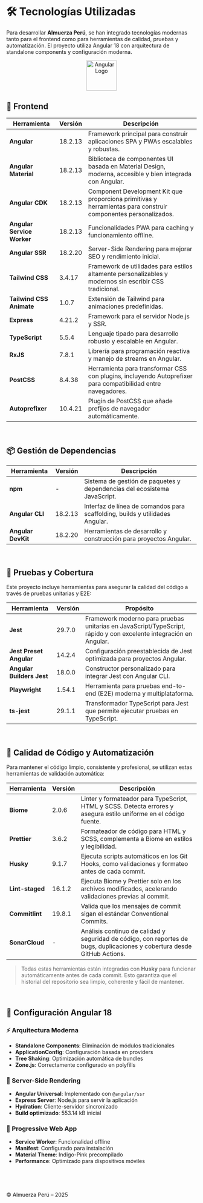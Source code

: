 # 🛠️ Tecnologías Utilizadas

Para desarrollar **Almuerza Perú**, se han integrado tecnologías modernas tanto para el frontend como para herramientas de calidad, pruebas y automatización. El proyecto utiliza Angular 18 con arquitectura de standalone components y configuración moderna.

<p align="center">
  <img src="https://angular.io/assets/images/logos/angular/angular.svg" alt="Angular Logo" width="80" />
</p>

## 🎯 Frontend

| Herramienta                | Versión | Descripción                                                                                                    |
| -------------------------- | ------- | -------------------------------------------------------------------------------------------------------------- |
| **Angular**                | 18.2.13 | Framework principal para construir aplicaciones SPA y PWAs escalables y robustas.                              |
| **Angular Material**       | 18.2.13 | Biblioteca de componentes UI basada en Material Design, moderna, accesible y bien integrada con Angular.       |
| **Angular CDK**            | 18.2.13 | Component Development Kit que proporciona primitivas y herramientas para construir componentes personalizados. |
| **Angular Service Worker** | 18.2.13 | Funcionalidades PWA para caching y funcionamiento offline.                                                     |
| **Angular SSR**            | 18.2.20 | Server-Side Rendering para mejorar SEO y rendimiento inicial.                                                  |
| **Tailwind CSS**           | 3.4.17  | Framework de utilidades para estilos altamente personalizables y modernos sin escribir CSS tradicional.        |
| **Tailwind CSS Animate**   | 1.0.7   | Extensión de Tailwind para animaciones predefinidas.                                                           |
| **Express**                | 4.21.2  | Framework para el servidor Node.js y SSR.                                                                      |
| **TypeScript**             | 5.5.4   | Lenguaje tipado para desarrollo robusto y escalable en Angular.                                                |
| **RxJS**                   | 7.8.1   | Librería para programación reactiva y manejo de streams en Angular.                                            |
| **PostCSS**                | 8.4.38  | Herramienta para transformar CSS con plugins, incluyendo Autoprefixer para compatibilidad entre navegadores.   |
| **Autoprefixer**           | 10.4.21 | Plugin de PostCSS que añade prefijos de navegador automáticamente.                                             |

&nbsp;

## 📦 Gestión de Dependencias

| Herramienta        | Versión | Descripción                                                                  |
| ------------------ | ------- | ---------------------------------------------------------------------------- |
| **npm**            | -       | Sistema de gestión de paquetes y dependencias del ecosistema JavaScript.     |
| **Angular CLI**    | 18.2.13 | Interfaz de línea de comandos para scaffolding, builds y utilidades Angular. |
| **Angular DevKit** | 18.2.20 | Herramientas de desarrollo y construcción para proyectos Angular.            |

&nbsp;

## 🧪 Pruebas y Cobertura

Este proyecto incluye herramientas para asegurar la calidad del código a través de pruebas unitarias y E2E:

| Herramienta               | Versión | Propósito                                                                                                         |
| ------------------------- | ------- | ----------------------------------------------------------------------------------------------------------------- |
| **Jest**                  | 29.7.0  | Framework moderno para pruebas unitarias en JavaScript/TypeScript, rápido y con excelente integración en Angular. |
| **Jest Preset Angular**   | 14.2.4  | Configuración preestablecida de Jest optimizada para proyectos Angular.                                           |
| **Angular Builders Jest** | 18.0.0  | Constructor personalizado para integrar Jest con Angular CLI.                                                     |
| **Playwright**            | 1.54.1  | Herramienta para pruebas end-to-end (E2E) moderna y multiplataforma.                                              |
| **ts-jest**               | 29.1.1  | Transformador TypeScript para Jest que permite ejecutar pruebas en TypeScript.                                    |

&nbsp;

## 🧹 Calidad de Código y Automatización

Para mantener el código limpio, consistente y profesional, se utilizan estas herramientas de validación automática:

| Herramienta     | Versión | Descripción                                                                                                               |
| --------------- | ------- | ------------------------------------------------------------------------------------------------------------------------- |
| **Biome**       | 2.0.6   | Linter y formateador para TypeScript, HTML y SCSS. Detecta errores y asegura estilo uniforme en el código fuente.         |
| **Prettier**    | 3.6.2   | Formateador de código para HTML y SCSS, complementa a Biome en estilos y legibilidad.                                     |
| **Husky**       | 9.1.7   | Ejecuta scripts automáticos en los Git Hooks, como validaciones y formateo antes de cada commit.                          |
| **Lint-staged** | 16.1.2  | Ejecuta Biome y Prettier solo en los archivos modificados, acelerando validaciones previas al commit.                     |
| **Commitlint**  | 19.8.1  | Valida que los mensajes de commit sigan el estándar Conventional Commits.                                                 |
| **SonarCloud**  | -       | Análisis continuo de calidad y seguridad de código, con reportes de bugs, duplicaciones y cobertura desde GitHub Actions. |

> Todas estas herramientas están integradas con **Husky** para funcionar automáticamente antes de cada commit. Esto garantiza que el historial del repositorio sea limpio, coherente y fácil de mantener.

&nbsp;

## 🎯 Configuración Angular 18

### ⚡ Arquitectura Moderna

- **Standalone Components**: Eliminación de módulos tradicionales
- **ApplicationConfig**: Configuración basada en providers
- **Tree Shaking**: Optimización automática de bundles
- **Zone.js**: Correctamente configurado en polyfills

### 🔄 Server-Side Rendering

- **Angular Universal**: Implementado con `@angular/ssr`
- **Express Server**: Node.js para servir la aplicación
- **Hydration**: Cliente-servidor sincronizado
- **Build optimizado**: 553.14 kB inicial

### 📱 Progressive Web App

- **Service Worker**: Funcionalidad offline
- **Manifest**: Configurado para instalación
- **Material Theme**: Indigo-Pink precompilado
- **Performance**: Optimizado para dispositivos móviles

## &nbsp;

© Almuerza Perú – 2025
